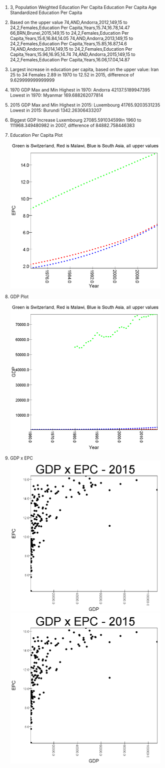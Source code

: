 1) 3,
 Population Weighted Education Per Capita
Education Per Capita
Age Standardized Education Per Capita

2)  Based on the upper value
    74,AND,Andorra,2012,149,15 to 24,2,Females,Education Per Capita,Years,15.74,16.78,14.47
    66,BRN,Brunei,2015,149,15 to 24,2,Females,Education Per Capita,Years,15.6,16.84,14.05
    74,AND,Andorra,2013,149,15 to 24,2,Females,Education Per Capita,Years,15.85,16.87,14.6
    74,AND,Andorra,2014,149,15 to 24,2,Females,Education Per Capita,Years,15.96,16.95,14.74
    74,AND,Andorra,2015,149,15 to 24,2,Females,Education Per Capita,Years,16.06,17.04,14.87

3) Largest increase in education per capita, based on the upper value:
    Iran 25 to 34 Females
    2.89 in 1970 to 12.52 in 2015, difference of 9.629999999999999

4) 1970 GDP Max and Min
Highest in 1970: Andorra 42137.5189947395
Lowest in 1970: Myanmar 169.688262077814

5) 2015 GDP Max and Min
Highest in 2015: Luxembourg 41765.9203531235
Lowest in 2015: Burundi 1342.26306433207

6) Biggest GDP Increase
    Luxembourg
    27085.591034599in 1960 to 111968.349480982 in 2007, difference of 84882.758446383

7) Education Per Capita Plot
![Plot](scalaBasics7)

8) GDP Plot
![Another Plot](scalaBasics8)

9) GDP x EPC
![P1](\src\main\scala\basicscala\Images\scalaBasics\scalaBasics9)
![P1](/src/main/scala/basicscala/Images/scalaBasics/scalaBasics9)
